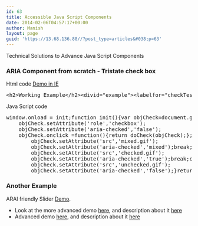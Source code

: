 ```yaml
---
id: 63
title: Accessible Java Script Components
date: 2014-02-06T04:57:17+00:00
author: Manish
layout: page
guid: 'https://13.68.136.88//?post_type=articles&#038;p=63'
---
```

<div class="span9" id="main_content">
<p class="lead">Technical Solutions to Advance Java Script Components</p>

<h3>ARIA Component from scratch - Tristate check box</h3>
Html code <a title="Demo in IE" href="https://13.68.136.88//examples/tristate" target="_blank" rel="noopener noreferrer">Demo in IE</a>
<pre class="prettyprint lang-html prettyprinted"><span class="tag">&lt;h2&gt;</span><span class="pln">Working Example</span><span class="tag">&lt;/h2&gt;</span><span class="tag">&lt;div</span><span class="atn">id</span><span class="pun">=</span><span class="atv">"example"</span><span class="tag">&gt;</span><span class="tag">&lt;label</span><span class="atn">for</span><span class="pun">=</span><span class="atv">"checkTest"</span><span class="atn">id</span><span class="pun">=</span><span class="atv">"test"</span><span class="tag">&gt;</span><span class="pln">choose a state</span><span class="tag">&lt;/label&gt;</span><span class="tag">&lt;input</span><span class="atn">type</span><span class="pun">=</span><span class="atv">"image"</span><span class="atn">src</span><span class="pun">=</span><span class="atv">"unchecked.gif"</span><span class="atn">alt</span><span class="pun">=</span><span class="atv">"choose a state"</span><span class="atn">id</span><span class="pun">=</span><span class="atv">"checkTest"</span><span class="tag">&gt;</span><span class="tag">&lt;/div&gt;</span></pre>
Java Script code
<pre class="prettyprint prettyprinted"><span class="pln">window</span><span class="pun">.</span><span class="pln">onload </span><span class="pun">=</span><span class="pln"> init</span><span class="pun">;</span><span class="kwd">function</span><span class="pln"> init</span><span class="pun">()</span><span class="pun">{</span><span class="kwd">var</span><span class="pln"> objCheck</span><span class="pun">=</span><span class="pln">document</span><span class="pun">.</span><span class="pln">getElementById</span><span class="pun">(</span><span class="str">'checkTest'</span><span class="pun">);</span><span class="pln">
	objCheck</span><span class="pun">.</span><span class="pln">setAttribute</span><span class="pun">(</span><span class="str">'role'</span><span class="pun">,</span><span class="str">'checkbox'</span><span class="pun">);</span><span class="pln">
	objCheck</span><span class="pun">.</span><span class="pln">setAttribute</span><span class="pun">(</span><span class="str">'aria-checked'</span><span class="pun">,</span><span class="str">'false'</span><span class="pun">);</span><span class="pln">
	objCheck</span><span class="pun">.</span><span class="pln">onclick </span><span class="pun">=</span><span class="kwd">function</span><span class="pun">()</span><span class="pun">{</span><span class="kwd">return</span><span class="pln"> doCheck</span><span class="pun">(</span><span class="pln">objCheck</span><span class="pun">);</span><span class="pun">};</span><span class="pun">}</span><span class="kwd">function</span><span class="pln"> doCheck</span><span class="pun">(</span><span class="pln">objCheck</span><span class="pun">)</span><span class="pun">{</span><span class="kwd">var</span><span class="pln"> currentvalue </span><span class="pun">=</span><span class="pln"> objCheck</span><span class="pun">.</span><span class="pln">getAttribute</span><span class="pun">(</span><span class="str">'aria-checked'</span><span class="pun">);</span><span class="kwd">switch</span><span class="pun">(</span><span class="pln">currentvalue</span><span class="pun">)</span><span class="pun">{</span><span class="kwd">case</span><span class="str">'false'</span><span class="pun">:</span><span class="pln">
		objCheck</span><span class="pun">.</span><span class="pln">setAttribute</span><span class="pun">(</span><span class="str">'src'</span><span class="pun">,</span><span class="str">'mixed.gif'</span><span class="pun">);</span><span class="pln">
		objCheck</span><span class="pun">.</span><span class="pln">setAttribute</span><span class="pun">(</span><span class="str">'aria-checked'</span><span class="pun">,</span><span class="str">'mixed'</span><span class="pun">);</span><span class="kwd">break</span><span class="pun">;</span><span class="kwd">case</span><span class="str">'mixed'</span><span class="pun">:</span><span class="pln">
		objCheck</span><span class="pun">.</span><span class="pln">setAttribute</span><span class="pun">(</span><span class="str">'src'</span><span class="pun">,</span><span class="str">'checked.gif'</span><span class="pun">);</span><span class="pln">
		objCheck</span><span class="pun">.</span><span class="pln">setAttribute</span><span class="pun">(</span><span class="str">'aria-checked'</span><span class="pun">,</span><span class="str">'true'</span><span class="pun">);</span><span class="kwd">break</span><span class="pun">;</span><span class="kwd">case</span><span class="str">'true'</span><span class="pun">:</span><span class="pln">
		objCheck</span><span class="pun">.</span><span class="pln">setAttribute</span><span class="pun">(</span><span class="str">'src'</span><span class="pun">,</span><span class="str">'unchecked.gif'</span><span class="pun">);</span><span class="pln">
		objCheck</span><span class="pun">.</span><span class="pln">setAttribute</span><span class="pun">(</span><span class="str">'aria-checked'</span><span class="pun">,</span><span class="str">'false'</span><span class="pun">);</span><span class="pun">}</span><span class="kwd">return</span><span class="kwd">true</span><span class="pun">;</span><span class="pun">}</span></pre>
<h3>Another Example</h3>
ARAI friendly Slider <a title="Demo" href="https://13.68.136.88//examples/slider" target="_blank" rel="noopener noreferrer">Demo</a>.
<ul>
	<li>Look at the more advanced demo <a href="http://files.paciellogroup.com/blogmisc/samples/aria/slider/" target="_blank" rel="noopener noreferrer">here</a>, and description about it <a href="http://blog.paciellogroup.com/2008/06/aria-slider-part-2/" target="_blank" rel="noopener noreferrer">here</a></li>
	<li>Advanced demo <a href="http://files.paciellogroup.com/blogmisc/samples/aria/slider/doubleslider.html" target="_blank" rel="noopener noreferrer">here</a>, and description about it <a href="http://blog.paciellogroup.com/2008/06/aria-slider-part-3/" target="_blank" rel="noopener noreferrer">here</a></li>
</ul>
</div>